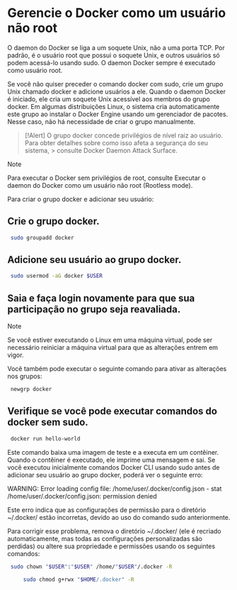 # Gerencie o Docker como um usuário não root

O daemon do Docker se liga a um soquete Unix, não a uma porta TCP. Por padrão, é o usuário root que possui o soquete Unix, e outros usuários só podem acessá-lo usando sudo. O daemon Docker sempre é executado como usuário root.


Se você não quiser preceder o comando docker com sudo, crie um grupo Unix chamado docker e adicione usuários a ele. Quando o daemon Docker é iniciado, ele cria um soquete Unix acessível aos membros do grupo docker. Em algumas distribuições Linux, o sistema cria automaticamente este grupo ao instalar o Docker Engine usando um gerenciador de pacotes. Nesse caso, não há necessidade de criar o grupo manualmente.



> [!Alert]
> O grupo docker concede privilégios de nível raiz ao usuário. Para obter detalhes sobre como isso afeta a segurança do seu sistema, > consulte Docker Daemon Attack Surface.
>
> 

> [!Note]
> Para executar o Docker sem privilégios de root, consulte Executar o daemon do Docker como um usuário não root (Rootless mode).



Para criar o grupo docker e adicionar seu usuário:

  
## Crie o grupo docker.

```sh
 sudo groupadd docker
```

## Adicione seu usuário ao grupo docker.
```sh
 sudo usermod -aG docker $USER
```


## Saia e faça login novamente para que sua participação no grupo seja reavaliada.
> [!Note]
> Se você estiver executando o Linux em uma máquina virtual, pode ser necessário reiniciar a máquina virtual para que as alterações entrem em vigor.

Você também pode executar o seguinte comando para ativar as alterações nos grupos:
```sh
 newgrp docker
```

## Verifique se você pode executar comandos do docker sem sudo.
```sh
 docker run hello-world
```

Este comando baixa uma imagem de teste e a executa em um contêiner. Quando o contêiner é executado, ele imprime uma mensagem e sai.
Se você executou inicialmente comandos Docker CLI usando sudo antes de adicionar seu usuário ao grupo docker, poderá ver o seguinte erro:

WARNING: Error loading config file: /home/user/.docker/config.json -
stat /home/user/.docker/config.json: permission denied

Este erro indica que as configurações de permissão para o diretório ~/.docker/ estão incorretas, devido ao uso do comando sudo anteriormente.

Para corrigir esse problema, remova o diretório ~/.docker/ (ele é recriado automaticamente, mas todas as configurações personalizadas são perdidas) ou altere sua propriedade e permissões usando os seguintes comandos:


```sh
 sudo chown "$USER":"$USER" /home/"$USER"/.docker -R

     sudo chmod g+rwx "$HOME/.docker" -R
```
